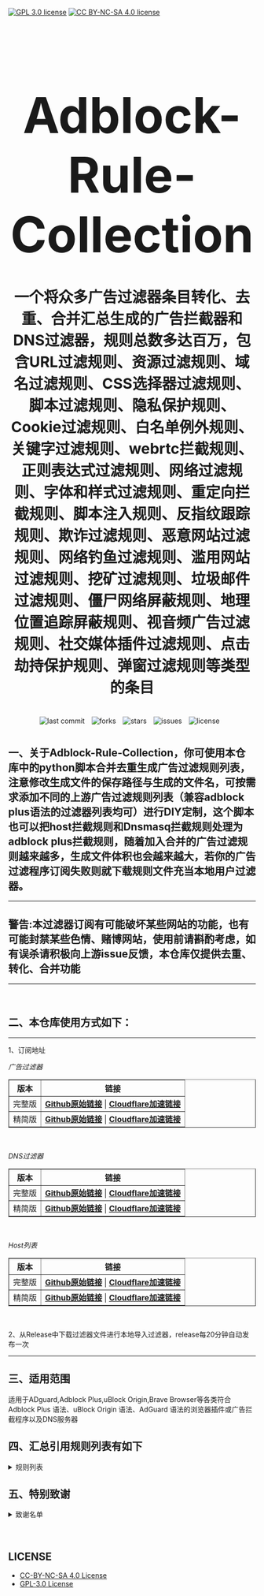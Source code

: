 [![GPL 3.0 license](https://img.shields.io/badge/License-GPL%20v3-blue.svg)](https://github.com/REIJI007/Adblock-Rule-Collection/blob/main/LICENSE-GPL3.0)
[![CC BY-NC-SA 4.0 license](https://img.shields.io/badge/License-CC%20BY--NC--SA%204.0-lightgrey.svg)](https://github.com/REIJI007/Adblock-Rule-Collection/blob/main/LICENSE-CC%20BY-NC-SA%204.0)
<!-- 居中的大标题 -->
<h1 align="center" style="font-size: 100px; margin-bottom: 40px;">Adblock-Rule-Collection</h1>

<!-- 居中的副标题 -->
<h2 align="center" style="font-size: 30px; margin-bottom: 40px;">一个将众多广告过滤器条目转化、去重、合并汇总生成的广告拦截器和DNS过滤器，规则总数多达百万，包含URL过滤规则、资源过滤规则、域名过滤规则、CSS选择器过滤规则、脚本过滤规则、隐私保护规则、Cookie过滤规则、白名单例外规则、关键字过滤规则、webrtc拦截规则、正则表达式过滤规则、网络过滤规则、字体和样式过滤规则、重定向拦截规则、脚本注入规则、反指纹跟踪规则、欺诈过滤规则、恶意网站过滤规则、网络钓鱼过滤规则、滥用网站过滤规则、挖矿过滤规则、垃圾邮件过滤规则、僵尸网络屏蔽规则、地理位置追踪屏蔽规则、视音频广告过滤规则、社交媒体插件过滤规则、点击劫持保护规则、弹窗过滤规则等类型的条目</h2>

<!-- 徽章（根据需要调整） -->
<p align="center" style="margin-bottom: 40px;">
    <img src="https://img.shields.io/badge/last%20commit-today-brightgreen" alt="last commit" style="margin-right: 10px;">
    <img src="https://img.shields.io/github/forks/REIJI007/Adblock-Rule-Collection" alt="forks" style="margin-right: 10px;">
    <img src="https://img.shields.io/github/stars/REIJI007/Adblock-Rule-Collection" alt="stars" style="margin-right: 10px;">
    <img src="https://img.shields.io/github/issues/REIJI007/Adblock-Rule-Collection" alt="issues" style="margin-right: 10px;">
    <img src="https://img.shields.io/github/license/REIJI007/Adblock-Rule-Collection" alt="license" style="margin-right: 10px;">
</p>


## 一、关于Adblock-Rule-Collection，你可使用本仓库中的python脚本合并去重生成广告过滤规则列表，注意修改生成文件的保存路径与生成的文件名，可按需求添加不同的上游广告过滤规则列表（兼容adblock plus语法的过滤器列表均可）进行DIY定制，这个脚本也可以把host拦截规则和Dnsmasq拦截规则处理为adblock plus拦截规则，随着加入合并的广告过滤规则越来越多，生成文件体积也会越来越大，若你的广告过滤程序订阅失败则就下载规则文件充当本地用户过滤器。

<hr>

## 警告:本过滤器订阅有可能破坏某些网站的功能，也有可能封禁某些色情、赌博网站，使用前请斟酌考虑，如有误杀请积极向上游issue反馈，本仓库仅提供去重、转化、合并功能

<hr>
<br>

## 二、本仓库使用方式如下：

<hr> 
1、订阅地址

*广告过滤器*
<table border="1" style="border-collapse: collapse; width: 100%;">
  <tr>
    <th>版本</th>
    <th>链接</th>
  </tr>
  <tr>
    <td>完整版</td>
    <td>
      <strong><a href="https://raw.githubusercontent.com/REIJI007/Adblock-Rule-Collection/main/ADBLOCK_RULE_COLLECTION.txt">Github原始链接</a></strong> | 
      <strong><a href="https://adblock.miyajimareji007.workers.dev">Cloudflare加速链接</a></strong>
    </td>
  </tr>
  <tr>
    <td>精简版</td>
    <td>
      <strong><a href="https://raw.githubusercontent.com/REIJI007/Adblock-Rule-Collection/main/ADBLOCK_RULE_COLLECTION_Lite.txt">Github原始链接</a></strong> | 
      <strong><a href="https://adblocklite.miyajimareji007.workers.dev">Cloudflare加速链接</a></strong>
    </td>
  </tr>
</table>

<br>

*DNS过滤器*
<table border="1" style="border-collapse: collapse; width: 100%;">
  <tr>
    <th>版本</th>
    <th>链接</th>
  </tr>
  <tr>
    <td>完整版</td>
    <td>
      <strong><a href="https://raw.githubusercontent.com/REIJI007/Adblock-Rule-Collection/main/ADBLOCK_RULE_COLLECTION_DNS.txt">Github原始链接</a></strong> | 
      <strong><a href="https://adblockdns.miyajimareji007.workers.dev">Cloudflare加速链接</a></strong>
    </td>
  </tr>
  <tr>
    <td>精简版</td>
    <td>
      <strong><a href="https://raw.githubusercontent.com/REIJI007/Adblock-Rule-Collection/main/ADBLOCK_RULE_COLLECTION_DNS_Lite.txt">Github原始链接</a></strong> | 
      <strong><a href="https://adblockdnslite.miyajimareji007.workers.dev">Cloudflare加速链接</a></strong>
    </td>
  </tr>
</table>

<br>

*Host列表*
<table border="1" style="border-collapse: collapse; width: 100%;">
  <tr>
    <th>版本</th>
    <th>链接</th>
  </tr>
  <tr>
    <td>完整版</td>
    <td>
      <strong><a href="https://raw.githubusercontent.com/REIJI007/Adblock-Rule-Collection/main/ADBLOCK_RULE_COLLECTION_HOST.txt">Github原始链接</a></strong> | 
      <strong><a href="https://adblockhost.miyajimareji007.workers.dev/">Cloudflare加速链接</a></strong>
    </td>
  </tr>
  <tr>
    <td>精简版</td>
    <td>
      <strong><a href="https://raw.githubusercontent.com/REIJI007/Adblock-Rule-Collection/main/ADBLOCK_RULE_COLLECTION_HOST_Lite.txt">Github原始链接</a></strong> | 
      <strong><a href="https://adblockhostlite.miyajimareji007.workers.dev/">Cloudflare加速链接</a></strong>
    </td>
  </tr>
</table>

<br>

2、从Release中下载过滤器文件进行本地导入过滤器，release每20分钟自动发布一次
<hr>


## 三、适用范围
适用于ADguard,Adblock Plus,uBlock Origin,Brave Browser等各类符合Adblock Plus 语法、uBlock Origin 语法、AdGuard 语法的浏览器插件或广告拦截程序以及DNS服务器
<br>


## 四、汇总引用规则列表有如下
<details>
  <summary>规则列表</summary>


1. [Anti-ad for ADguard](https://anti-ad.net/adguard.txt)  
2. [Anti-ad-Easylist](https://anti-ad.net/easylist.txt)
3. [OISD Small List](https://small.oisd.nl)
4. [OISD Big List](https://big.oisd.nl)  
5. [EasyList](https://easylist.to/easylist/easylist.txt)  
6. [EasyList-adservers](https://raw.githubusercontent.com/easylist/easylist/master/easylist/easylist_adservers.txt)  
7. [EasyList-thirdparty_servers](https://raw.githubusercontent.com/easylist/easylist/master/easylist/easylist_thirdparty.txt)  
8. [EasyList-adservers_popup](https://raw.githubusercontent.com/easylist/easylist/master/easylist/easylist_adservers_popup.txt)  
9. [EasyList-thirdparty_popup](https://raw.githubusercontent.com/easylist/easylist/master/easylist/easylist_thirdparty_popup.txt)  
10. [EasyList-allowlist](https://raw.githubusercontent.com/easylist/easylist/master/easylist/easylist_allowlist.txt)  
11. [EasyList-allowlist_dimensions](https://raw.githubusercontent.com/easylist/easylist/master/easylist/easylist_allowlist_dimensions.txt)  
12. [EasyList-allowlist_general_hide](https://raw.githubusercontent.com/easylist/easylist/master/easylist/easylist_allowlist_general_hide.txt)  
13. [EasyList-allowlist_popup](https://raw.githubusercontent.com/easylist/easylist/master/easylist/easylist_allowlist_popup.txt)  
14. [Easylist-general_block](https://raw.githubusercontent.com/easylist/easylist/master/easylist/easylist_general_block.txt)  
15. [Easylist-general_block_popup](https://raw.githubusercontent.com/easylist/easylist/master/easylist/easylist_general_block_popup.txt)  
16. [Easylist-general_hide](https://raw.githubusercontent.com/easylist/easylist/master/easylist/easylist_general_hide.txt)  
17. [EasyPrivacy](https://easylist.to/easylist/easyprivacy.txt)  
18. [EasyPrivacy-allowlist](https://raw.githubusercontent.com/easylist/easylist/master/easyprivacy/easyprivacy_allowlist.txt)  
19. [EasyPrivacy-allowlist_international](https://raw.githubusercontent.com/easylist/easylist/master/easyprivacy/easyprivacy_allowlist_international.txt)  
20. [EasyPrivacy-general](https://raw.githubusercontent.com/easylist/easylist/master/easyprivacy/easyprivacy_general.txt)  
21. [EasyPrivacy-general_emailtrackers](https://raw.githubusercontent.com/easylist/easylist/master/easyprivacy/easyprivacy_general_emailtrackers.txt)  
22. [EasyPrivacy-third-party](https://raw.githubusercontent.com/easylist/easylist/master/easyprivacy/easyprivacy_thirdparty.txt)  
23. [EasyPrivacy-third-party international](https://raw.githubusercontent.com/easylist/easylist/master/easyprivacy/easyprivacy_thirdparty_international.txt)  
24. [EasyPrivacy-trackingservers](https://raw.githubusercontent.com/easylist/easylist/master/easyprivacy/easyprivacy_trackingservers.txt)  
25. [EasyPrivacy-trackingservers_thirdparty](https://raw.githubusercontent.com/easylist/easylist/master/easyprivacy/easyprivacy_trackingservers_thirdparty.txt)  
26. [EasyPrivacy-trackingservers_admiral](https://raw.githubusercontent.com/easylist/easylist/master/easyprivacy/easyprivacy_trackingservers_admiral.txt)  
27. [EasyPrivacy-trackingservers_general](https://raw.githubusercontent.com/easylist/easylist/master/easyprivacy/easyprivacy_trackingservers_general.txt)  
28. [EasyPrivacy-trackingservers_mining](https://raw.githubusercontent.com/easylist/easylist/master/easyprivacy/easyprivacy_trackingservers_mining.txt)  
29. [EasyPrivacy-trackingservers_notifications](https://raw.githubusercontent.com/easylist/easylist/master/easyprivacy/easyprivacy_trackingservers_notifications.txt)  
30. [Easylist Cookie List](https://secure.fanboy.co.nz/fanboy-cookiemonster.txt)  
31. [Easylist Cookie-allowlist](https://raw.githubusercontent.com/easylist/easylist/master/easylist_cookie/easylist_cookie_allowlist.txt)  
32. [Easylist Cookie-allowlist_general_hide](https://raw.githubusercontent.com/easylist/easylist/master/easylist_cookie/easylist_cookie_allowlist_general_hide.txt)  
33. [Easylist Cookie-general_block](https://raw.githubusercontent.com/easylist/easylist/master/easylist_cookie/easylist_cookie_general_block.txt)  
34. [Easylist Cookie-general_hide](https://raw.githubusercontent.com/easylist/easylist/master/easylist_cookie/easylist_cookie_general_hide.txt)  
35. [Easylist Cookie-thirdparty](https://raw.githubusercontent.com/easylist/easylist/master/easylist_cookie/easylist_cookie_thirdparty.txt)  
36. [EasyList China](https://raw.githubusercontent.com/easylist/easylistchina/master/easylistchina.txt)  
37. [Adblock Warning Removal List](https://easylist-downloads.adblockplus.org/antiadblockfilters.txt)  
38. [Fanboy's Annoyance List](https://secure.fanboy.co.nz/fanboy-annoyance.txt)  
39. [Fanboy's Social Blocking List](https://easylist.to/easylist/fanboy-social.txt)  
40. [Fanboy's Anti-thirdparty Fonts](https://www.fanboy.co.nz/fanboy-antifonts.txt)  
41. [Fanboy's Notifications Blocking List](https://raw.githubusercontent.com/DandelionSprout/adfilt/master/Other%20domains%20versions/FanboyNotifications-LoadableInUBO.txt)  
42. [CJX's Annoyance List](https://raw.githubusercontent.com/cjx82630/cjxlist/master/cjx-annoyance.txt)  
43. [CJX's EasyList Lite](https://raw.githubusercontent.com/cjx82630/cjxlist/master/cjxlist.txt)  
44. [CJX's uBlock list](https://raw.githubusercontent.com/cjx82630/cjxlist/master/cjx-ublock.txt)  
45. [uniartrisan's Adblock List Plus](https://raw.githubusercontent.com/uniartisan/adblock_list/master/adblock_plus.txt)  
46. [uniartrisan's Privacy List](https://raw.githubusercontent.com/uniartisan/adblock_list/master/adblock_privacy.txt)  
47. [AdRules AdBlock List Plus](https://raw.githubusercontent.com/Cats-Team/AdRules/main/adblock_plus.txt)  
48. [AdRules DNS List](https://raw.githubusercontent.com/Cats-Team/AdRules/main/dns.txt)  
49. [AdBlock DNS](https://raw.githubusercontent.com/217heidai/adblockfilters/main/rules/adblockdns.txt)  
50. [AdBlock Filter](https://raw.githubusercontent.com/217heidai/adblockfilters/main/rules/adblockfilters.txt)  
51. [GOODBYEADS](https://raw.githubusercontent.com/8680/GOODBYEADS/master/data/rules/adblock.txt)
52. [GOODBYEADS-DNS](https://raw.githubusercontent.com/8680/GOODBYEADS/master/data/rules/dns.txt)  
53. [GOODBYEADS-allow](https://raw.githubusercontent.com/8680/GOODBYEADS/master/data/rules/allow.txt)  
54. [AWAvenue-Ads-Rule](https://raw.githubusercontent.com/TG-Twilight/AWAvenue-Ads-Rule/main/AWAvenue-Ads-Rule.txt)  
55. [uBlock filters](https://raw.githubusercontent.com/uBlockOrigin/uAssets/master/filters/filters.txt)  
56. [uBlock privacy filter](https://raw.githubusercontent.com/uBlockOrigin/uAssets/master/filters/privacy.txt)  
57. [uBlock mobile filter](https://raw.githubusercontent.com/uBlockOrigin/uAssets/master/filters/filters-mobile.txt)  
58. [uBlock Badware risks filter](https://raw.githubusercontent.com/uBlockOrigin/uAssets/master/filters/badware.txt)  
59. [uBlock Annoyances-Cookies filter](https://raw.githubusercontent.com/uBlockOrigin/uAssets/master/filters/annoyances-cookies.txt)  
60. [uBlock Annoyances-others filter](https://raw.githubusercontent.com/uBlockOrigin/uAssets/master/filters/annoyances-others.txt)  
61. [uBlock Resource abuse filters](https://raw.githubusercontent.com/uBlockOrigin/uAssets/master/filters/resource-abuse.txt)  
62. [uBlock Unbreak filter](https://raw.githubusercontent.com/uBlockOrigin/uAssets/master/filters/unbreak.txt)
63. [uBlock lan-block](https://raw.githubusercontent.com/uBlockOrigin/uAssets/master/filters/lan-block.txt)
64. [ADguard Base filter](https://raw.githubusercontent.com/ADguardTeam/FiltersRegistry/master/filters/filter_2_Base/filter.txt)  
65. [ADguard Spyware filter](https://raw.githubusercontent.com/ADguardTeam/FiltersRegistry/master/filters/filter_3_Spyware/filter.txt)  
66. [ADguard Social filter](https://raw.githubusercontent.com/ADguardTeam/FiltersRegistry/master/filters/filter_4_Social/filter.txt)  
67. [ADguard Mobile filter](https://raw.githubusercontent.com/ADguardTeam/FiltersRegistry/master/filters/filter_11_Mobile/filter.txt)  
68. [ADguard Annoyances filter](https://raw.githubusercontent.com/ADguardTeam/FiltersRegistry/master/filters/filter_14_Annoyances/filter.txt)  
69. [ADguard DnsFilter](https://raw.githubusercontent.com/ADguardTeam/FiltersRegistry/master/filters/filter_15_DnsFilter/filter.txt)  
70. [ADguard TrackParam filter](https://raw.githubusercontent.com/ADguardTeam/FiltersRegistry/master/filters/filter_17_TrackParam/filter.txt)  
71. [ADguard Annoyances_Cookies filter](https://raw.githubusercontent.com/ADguardTeam/FiltersRegistry/master/filters/filter_18_Annoyances_Cookies/filter.txt)  
72. [ADguard Annoyances_Popups filter](https://raw.githubusercontent.com/ADguardTeam/FiltersRegistry/master/filters/filter_19_Annoyances_Popups/filter.txt)  
73. [ADguard Annoyances_MobileApp filter](https://raw.githubusercontent.com/ADguardTeam/FiltersRegistry/master/filters/filter_20_Annoyances_MobileApp/filter.txt)  
74. [ADguard Annoyances_Other filter](https://raw.githubusercontent.com/ADguardTeam/FiltersRegistry/master/filters/filter_21_Annoyances_Other/filter.txt)  
75. [ADguard Annoyances_Widgets filter](https://raw.githubusercontent.com/ADguardTeam/FiltersRegistry/master/filters/filter_22_Annoyances_Widgets/filter.txt)  
76. [ADguard Chinese filter](https://raw.githubusercontent.com/ADguardTeam/FiltersRegistry/master/filters/filter_224_Chinese/filter.txt)  
77. [ADguard ThirdParty EasyList](https://raw.githubusercontent.com/ADguardTeam/FiltersRegistry/master/filters/ThirdParty/filter_101_EasyList/filter.txt)  
78. [ADguard ThirdParty EasyListChina](https://raw.githubusercontent.com/ADguardTeam/FiltersRegistry/master/filters/ThirdParty/filter_104_EasyListChina/filter.txt)  
79. [ADguard ThirdParty EasyPrivacy](https://raw.githubusercontent.com/ADguardTeam/FiltersRegistry/master/filters/ThirdParty/filter_118_EasyPrivacy/filter.txt)  
80. [ADguard ThirdParty Fanboy's Annoyance List](https://raw.githubusercontent.com/ADguardTeam/FiltersRegistry/master/filters/ThirdParty/filter_122_FanboysAnnoyances/filter.txt)  
81. [ADguard ThirdParty FanboysSocialBlockingList](https://raw.githubusercontent.com/ADguardTeam/FiltersRegistry/master/filters/ThirdParty/filter_123_FanboysSocialBlockingList/filter.txt)  
82. [ADguard ThirdParty WebAnnoyancesUltralist](https://raw.githubusercontent.com/ADguardTeam/FiltersRegistry/master/filters/ThirdParty/filter_201_WebAnnoyancesUltralist/filter.txt)  
83. [ADguard ThirdParty PeterLowesList](https://raw.githubusercontent.com/ADguardTeam/FiltersRegistry/master/filters/ThirdParty/filter_204_PeterLowesList/filter.txt)  
84. [ADguard ThirdParty AdblockWarningRemovalList](https://raw.githubusercontent.com/ADguardTeam/FiltersRegistry/master/filters/ThirdParty/filter_207_AdblockWarningRemovalList/filter.txt)  
85. [ADguard ThirdParty Online_Malicious_URL_Blocklist](https://raw.githubusercontent.com/ADguardTeam/FiltersRegistry/master/filters/ThirdParty/filter_208_Online_Malicious_URL_Blocklist/filter.txt)  
86. [ADguard ThirdParty ADgkMobileChinalist](https://raw.githubusercontent.com/ADguardTeam/FiltersRegistry/master/filters/ThirdParty/filter_209_ADgkMobileChinalist/filter.txt)  
87. [ADguard ThirdParty Spam404](https://raw.githubusercontent.com/ADguardTeam/FiltersRegistry/master/filters/ThirdParty/filter_210_Spam404/filter.txt)  
88. [ADguard ThirdParty Anti-Adblock Killer](https://raw.githubusercontent.com/ADguardTeam/FiltersRegistry/master/filters/ThirdParty/filter_211_AntiAdblockKillerReek/filter.txt)  
89. [ADguard ThirdParty ChinaListAndEasyList](https://raw.githubusercontent.com/ADguardTeam/FiltersRegistry/master/filters/ThirdParty/filter_219_ChinaListAndEasyList/filter.txt)  
90. [ADguard ThirdParty CJXsAnnoyanceList](https://raw.githubusercontent.com/ADguardTeam/FiltersRegistry/master/filters/ThirdParty/filter_220_CJXsAnnoyanceList/filter.txt)  
91. [ADguard ThirdParty xinggsf](https://raw.githubusercontent.com/ADguardTeam/FiltersRegistry/master/filters/ThirdParty/filter_228_xinggsf/filter.txt)  
92. [ADguard ThirdParty IdontCareAboutCookies](https://raw.githubusercontent.com/ADguardTeam/FiltersRegistry/master/filters/ThirdParty/filter_229_IdontCareAboutCookies/filter.txt)  
93. [ADguard ThirdParty FanboyAntifonts](https://raw.githubusercontent.com/ADguardTeam/FiltersRegistry/master/filters/ThirdParty/filter_239_FanboyAntifonts/filter.txt)  
94. [ADguard ThirdParty BarbBlock](https://raw.githubusercontent.com/ADguardTeam/FiltersRegistry/master/filters/ThirdParty/filter_240_BarbBlock/filter.txt)  
95. [ADguard ThirdParty FanboyCookiemonster](https://raw.githubusercontent.com/ADguardTeam/FiltersRegistry/master/filters/ThirdParty/filter_241_FanboyCookiemonster/filter.txt)  
96. [ADguard ThirdParty NoCoin](https://raw.githubusercontent.com/ADguardTeam/FiltersRegistry/master/filters/ThirdParty/filter_242_NoCoin/filter.txt)  
97. [ADguard ThirdParty DandelionSproutAnnoyances](https://raw.githubusercontent.com/ADguardTeam/FiltersRegistry/master/filters/ThirdParty/filter_250_DandelionSproutAnnoyances/filter.txt)  
98. [ADguard ThirdParty Legitimate_URL_Shortener](https://raw.githubusercontent.com/ADguardTeam/FiltersRegistry/master/filters/ThirdParty/filter_251_LegitimateURLShortener/filter.txt)  
99. [ADguard ThirdParty Phishing_URL_Blocklist](https://raw.githubusercontent.com/ADguardTeam/FiltersRegistry/master/filters/ThirdParty/filter_255_Phishing_URL_Blocklist/filter.txt)  
100. [ADguard ThirdParty Scam_Blocklist](https://raw.githubusercontent.com/ADguardTeam/FiltersRegistry/master/filters/ThirdParty/filter_256_Scam_Blocklist/filter.txt)  
101. [ADguard ThirdParty uBlock_Origin_Badware_risks](https://raw.githubusercontent.com/ADguardTeam/FiltersRegistry/master/filters/ThirdParty/filter_257_uBlock_Origin_Badware_risks/filter.txt)  
102. [ADguard Base filter-first-party servers](https://raw.githubusercontent.com/ADguardTeam/ADguardFilters/master/BaseFilter/sections/adservers_firstparty.txt)
103. [ADguard Base filter-foreign servers](https://raw.githubusercontent.com/ADguardTeam/ADguardFilters/master/BaseFilter/sections/foreign.txt)  
104. [ADguard Base filter cryptominers](https://raw.githubusercontent.com/ADguardTeam/ADguardFilters/master/BaseFilter/sections/cryptominers.txt)  
105. [ADguard Base filter-adservers](https://raw.githubusercontent.com/ADguardTeam/ADguardFilters/master/BaseFilter/sections/adservers.txt)  
106. [ADguard Base filter-adservers_firstparty](https://raw.githubusercontent.com/ADguardTeam/ADguardFilters/master/BaseFilter/sections/adservers_firstparty.txt)  
107. [ADguard Base filter-allowlist](https://raw.githubusercontent.com/ADguardTeam/ADguardFilters/master/BaseFilter/sections/allowlist.txt)  
108. [ADguard Base filter-allowlist_stealth](https://raw.githubusercontent.com/ADguardTeam/ADguardFilters/master/BaseFilter/sections/allowlist_stealth.txt)  
109. [ADguard Base filter-antiadblock](https://raw.githubusercontent.com/ADguardTeam/ADguardFilters/master/BaseFilter/sections/antiadblock.txt)  
110. [ADguard Base filter-replace](https://raw.githubusercontent.com/ADguardTeam/ADguardFilters/master/BaseFilter/sections/replace.txt)  
111. [ADguard Base filter-content_blocker](https://raw.githubusercontent.com/ADguardTeam/ADguardFilters/master/BaseFilter/sections/content_blocker.txt)  
112. [ADguard Exclusion rules](https://raw.githubusercontent.com/ADguardTeam/ADguardSDNSFilter/master/Filters/exclusions.txt)  
113. [ADguard Exception rules](https://raw.githubusercontent.com/ADguardTeam/ADguardSDNSFilter/master/Filters/exceptions.txt)  
114. [ADguardSDNSFilter](https://raw.githubusercontent.com/ADguardTeam/ADguardSDNSFilter/master/Filters/rules.txt)  
115. [ADguard Tracking Protection filter - first-party trackers](https://raw.githubusercontent.com/ADguardTeam/ADguardFilters/master/SpywareFilter/sections/tracking_servers_firstparty.txt)  
116. [ADguard Tracking Protection filter - third-party trackers](https://raw.githubusercontent.com/ADguardTeam/ADguardFilters/master/SpywareFilter/sections/tracking_servers.txt)  
117. [ADguard Tracking Protection filter - mobile trackers](https://raw.githubusercontent.com/ADguardTeam/ADguardFilters/master/SpywareFilter/sections/mobile.txt)  
118. [ADguard Social filter-allowlist](https://raw.githubusercontent.com/ADguardTeam/ADguardFilters/master/SocialFilter/sections/allowlist.txt)  
119. [ADguard Social filter-general_elemhide](https://raw.githubusercontent.com/ADguardTeam/ADguardFilters/master/SocialFilter/sections/general_elemhide.txt)  
120. [ADguard Social filter-general_extensions](https://raw.githubusercontent.com/ADguardTeam/ADguardFilters/master/SocialFilter/sections/general_extensions.txt)  
121. [ADguard Social filter-general_url](https://raw.githubusercontent.com/ADguardTeam/ADguardFilters/master/SocialFilter/sections/general_url.txt)  
122. [ADguard Social filter-popups](https://raw.githubusercontent.com/ADguardTeam/ADguardFilters/master/SocialFilter/sections/popups.txt)  
123. [ADguard Social filter-social_trackers](https://raw.githubusercontent.com/ADguardTeam/ADguardFilters/master/SocialFilter/sections/social_trackers.txt)  
124. [ADguard Annoyances filter-cookies_allowlist](https://raw.githubusercontent.com/ADguardTeam/ADguardFilters/master/AnnoyancesFilter/Cookies/sections/cookies_allowlist.txt)  
125. [ADguard Annoyances filter-cookies_general](https://raw.githubusercontent.com/ADguardTeam/ADguardFilters/master/AnnoyancesFilter/Cookies/sections/cookies_general.txt)  
126. [ADguard Annoyances filter-mobile-app_allowlist](https://raw.githubusercontent.com/ADguardTeam/ADguardFilters/master/AnnoyancesFilter/MobileApp/sections/mobile-app_allowlist.txt)  
127. [ADguard Annoyances filter-mobile-app_general](https://raw.githubusercontent.com/ADguardTeam/ADguardFilters/master/AnnoyancesFilter/MobileApp/sections/mobile-app_general.txt)  
128. [ADguard Annoyances filter-popups-antiadblock](https://raw.githubusercontent.com/ADguardTeam/ADguardFilters/master/AnnoyancesFilter/Popups/sections/antiadblock.txt)  
129. [ADguard Annoyances filter-popups-allowlist](https://raw.githubusercontent.com/ADguardTeam/ADguardFilters/master/AnnoyancesFilter/Popups/sections/popups_allowlist.txt)  
130. [ADguard Annoyances filter-popups-general](https://raw.githubusercontent.com/ADguardTeam/ADguardFilters/master/AnnoyancesFilter/Popups/sections/popups_general.txt)  
131. [ADguard Annoyances filter-popups-push-notifications_allowlist](https://raw.githubusercontent.com/ADguardTeam/ADguardFilters/master/AnnoyancesFilter/Popups/sections/push-notifications_allowlist.txt)  
132. [ADguard Annoyances filter-popups-push-notifications_general](https://raw.githubusercontent.com/ADguardTeam/ADguardFilters/master/AnnoyancesFilter/Popups/sections/push-notifications_general.txt)  
133. [ADguard Annoyances filter-popups-subscriptions_allowlist](https://raw.githubusercontent.com/ADguardTeam/ADguardFilters/master/AnnoyancesFilter/Popups/sections/subscriptions_allowlist.txt)  
134. [ADguard Annoyances filter-popups-subscriptions_general](https://raw.githubusercontent.com/ADguardTeam/ADguardFilters/master/AnnoyancesFilter/Popups/sections/subscriptions_general.txt)  
135. [ADguard Annoyances filter-Widgets](https://raw.githubusercontent.com/ADguardTeam/ADguardFilters/master/AnnoyancesFilter/Widgets/sections/widgets.txt)  
136. [ADguard CNAME original trackers list](https://raw.githubusercontent.com/ADguardTeam/cname-trackers/master/data/combined_original_trackers.txt)  
137. [ADguard CNAME disguised ads list](https://raw.githubusercontent.com/ADguardTeam/cname-trackers/master/data/combined_disguised_ads.txt)  
138. [ADguard CNAME disguised clickthroughs list](https://raw.githubusercontent.com/ADguardTeam/cname-trackers/master/data/combined_disguised_clickthroughs.txt)  
139. [ADguard CNAME disguised microsites list](https://raw.githubusercontent.com/ADguardTeam/cname-trackers/master/data/combined_disguised_microsites.txt)  
140. [ADguard CNAME disguised trackers list](https://raw.githubusercontent.com/ADguardTeam/cname-trackers/master/data/combined_disguised_trackers.txt)  
141. [ADguard CNAME disguised mail_trackers list](https://raw.githubusercontent.com/ADguardTeam/cname-trackers/master/data/combined_disguised_mail_trackers.txt)  
142. [ADguard Chinese filter-adservers](https://raw.githubusercontent.com/ADguardTeam/ADguardFilters/master/ChineseFilter/sections/adservers.txt)  
143. [ADguard Chinese filter-adservers_firstparty](https://raw.githubusercontent.com/ADguardTeam/ADguardFilters/master/ChineseFilter/sections/adservers_firstparty.txt)  
144. [ADguard ChineseFilter-allowlist](https://raw.githubusercontent.com/ADguardTeam/ADguardFilters/master/ChineseFilter/sections/allowlist.txt)  
145. [ADguard ChineseFilter-antiadblock](https://raw.githubusercontent.com/ADguardTeam/ADguardFilters/master/ChineseFilter/sections/antiadblock.txt)  
146. [ADguard ChineseFilter-general_elemhide](https://raw.githubusercontent.com/ADguardTeam/ADguardFilters/master/ChineseFilter/sections/general_elemhide.txt)  
147. [ADguard ChineseFilter-general_extensions](https://raw.githubusercontent.com/ADguardTeam/ADguardFilters/master/ChineseFilter/sections/general_extensions.txt)  
148. [ADguard ChineseFilter-general_url](https://raw.githubusercontent.com/ADguardTeam/ADguardFilters/master/ChineseFilter/sections/general_url.txt)  
149. [ADguard ChineseFilter-replace](https://raw.githubusercontent.com/ADguardTeam/ADguardFilters/master/ChineseFilter/sections/replace.txt)  
150. [ADguard Mobile filter-adservers](https://raw.githubusercontent.com/ADguardTeam/ADguardFilters/master/MobileFilter/sections/adservers.txt)  
151. [ADguard MobileFilter-allowlist_app](https://raw.githubusercontent.com/ADguardTeam/ADguardFilters/master/MobileFilter/sections/allowlist_app.txt)  
152. [ADguard MobileFilter-allowlist_web](https://raw.githubusercontent.com/ADguardTeam/ADguardFilters/master/MobileFilter/sections/allowlist_web.txt)  
153. [ADguard MobileFilter-antiadblock](https://raw.githubusercontent.com/AdguardTeam/AdguardFilters/master/MobileFilter/sections/antiadblock.txt)  
154. [ADguard MobileFilter-general_elemhide](https://raw.githubusercontent.com/AdguardTeam/AdguardFilters/master/MobileFilter/sections/general_elemhide.txt)  
155. [ADguard MobileFilter-general_extensions](https://raw.githubusercontent.com/AdguardTeam/AdguardFilters/master/MobileFilter/sections/general_extensions.txt)  
156. [ADguard MobileFilter-general_url](https://raw.githubusercontent.com/AdguardTeam/AdguardFilters/master/MobileFilter/sections/general_url.txt)  
157. [ADguard MobileFilter-replace](https://raw.githubusercontent.com/AdguardTeam/AdguardFilters/master/MobileFilter/sections/replace.txt)  
158. [ADguard SpywareFilter-allowlist](https://raw.githubusercontent.com/AdguardTeam/AdguardFilters/master/SpywareFilter/sections/allowlist.txt)  
159. [ADguard SpywareFilter-cookies_allowlist](https://raw.githubusercontent.com/AdguardTeam/AdguardFilters/master/SpywareFilter/sections/cookies_allowlist.txt)  
160. [ADguard SpywareFilter-cookies_general](https://raw.githubusercontent.com/AdguardTeam/AdguardFilters/master/SpywareFilter/sections/cookies_general.txt)  
161. [ADguard SpywareFilter-cookies_specific](https://raw.githubusercontent.com/AdguardTeam/AdguardFilters/master/SpywareFilter/sections/cookies_specific.txt)  
162. [ADguard SpywareFilter-general_elemhide](https://raw.githubusercontent.com/AdguardTeam/AdguardFilters/master/SpywareFilter/sections/general_elemhide.txt)  
163. [ADguard SpywareFilter-general_extensions](https://raw.githubusercontent.com/AdguardTeam/AdguardFilters/master/SpywareFilter/sections/general_extensions.txt)  
164. [ADguard SpywareFilter-general_url](https://raw.githubusercontent.com/AdguardTeam/AdguardFilters/master/SpywareFilter/sections/general_url.txt)  
165. [ADguard SpywareFilter-mobile](https://raw.githubusercontent.com/AdguardTeam/AdguardFilters/master/SpywareFilter/sections/mobile.txt)  
166. [ADguard SpywareFilter-mobile_allowlist](https://raw.githubusercontent.com/AdguardTeam/AdguardFilters/master/SpywareFilter/sections/mobile_allowlist.txt)  
167. [ADguard SpywareFilter-tracking_servers](https://raw.githubusercontent.com/AdguardTeam/AdguardFilters/master/SpywareFilter/sections/tracking_servers.txt)  
168. [ADguard SpywareFilter-tracking_servers_firstparty](https://raw.githubusercontent.com/AdguardTeam/AdguardFilters/master/SpywareFilter/sections/tracking_servers_firstparty.txt)  
169. [ADguard TrackParamFilter-allowlist](https://raw.githubusercontent.com/AdguardTeam/AdguardFilters/master/TrackParamFilter/sections/allowlist.txt)  
170. [ADguard TrackParamFilter-general_url](https://raw.githubusercontent.com/AdguardTeam/AdguardFilters/master/TrackParamFilter/sections/general_url.txt)  
171. [HyperADRules](https://raw.githubusercontent.com/Lynricsy/HyperADRules/master/rules.txt)  
172. [HyperADRules-DNS](https://raw.githubusercontent.com/Lynricsy/HyperADRules/master/dns.txt)  
173. [HyperADRules-allow](https://raw.githubusercontent.com/Lynricsy/HyperADRules/master/allow.txt)  
174. [xinggsf's rules](https://raw.githubusercontent.com/xinggsf/Adblock-Plus-Rule/master/rule.txt)  
175. [xinggsf's mv rules](https://raw.githubusercontent.com/xinggsf/Adblock-Plus-Rule/master/mv.txt)  
176. [adblock-nocoin-list](https://raw.githubusercontent.com/hoshsadiq/adblock-nocoin-list/master/nocoin.txt)    
177. [Phishing URL Blocklist-AdGuard](https://malware-filter.gitlab.io/malware-filter/phishing-filter-ag.txt)  
178. [Phishing URL Blocklist-AdGuard Home](https://malware-filter.gitlab.io/malware-filter/phishing-filter-agh.txt)  
179. [Phishing URL Blocklist-uBlock Origin](https://malware-filter.gitlab.io/malware-filter/phishing-filter.txt)  
180. [Malicious URL Blocklist-AdGuard](https://malware-filter.gitlab.io/malware-filter/urlhaus-filter-ag.txt)  
181. [Malicious URL Blocklist-AdGuard Home](https://malware-filter.gitlab.io/malware-filter/urlhaus-filter-agh.txt)  
182. [Malicious URL Blocklist-uBlock Origin](https://malware-filter.gitlab.io/malware-filter/urlhaus-filter.txt)  
183. [Tracking JS Blocklist](https://malware-filter.gitlab.io/malware-filter/tracking-filter.txt)  
184. [Botnet IP Blocklist - AdGuard](https://malware-filter.gitlab.io/malware-filter/botnet-filter-ag.txt)  
185. [Botnet IP Blocklist - AdGuard Home](https://malware-filter.gitlab.io/malware-filter/botnet-filter-agh.txt)  
186. [Botnet IP Blocklist - uBlock Origin](https://malware-filter.gitlab.io/malware-filter/botnet-filter.txt)  
187. [ABP filters](https://easylist-msie.adblockplus.org/abp-filters-anti-cv.txt)  
188. [adgk](https://raw.githubusercontent.com/banbendalao/ADgk/master/ADgk.txt)  
189. [yokoffing's Annoyance List](https://raw.githubusercontent.com/yokoffing/filterlists/main/annoyance_list.txt)  
190. [yokoffing's Privacy Essentials](https://raw.githubusercontent.com/yokoffing/filterlists/main/privacy_essentials.txt)  
191. [Spam404's Adblock-list](https://raw.githubusercontent.com/Spam404/lists/master/adblock-list.txt)  
192. [Brave-specific filter](https://raw.githubusercontent.com/brave/adblock-lists/master/brave-lists/brave-specific.txt)  
193. [Brave-ios-specific filter](https://raw.githubusercontent.com/brave/adblock-lists/master/brave-lists/brave-ios-specific.txt)  
194. [Brave-Android-specific filter](https://raw.githubusercontent.com/brave/adblock-lists/master/brave-lists/brave-android-specific.txt)  
195. [Brave-Firstparty filter](https://raw.githubusercontent.com/brave/adblock-lists/master/brave-lists/brave-firstparty.txt)  
196. [Brave-Firstparty-cname filter](https://raw.githubusercontent.com/brave/adblock-lists/master/brave-lists/brave-firstparty-cname.txt)  
197. [Brave-Unbreak filter](https://raw.githubusercontent.com/brave/adblock-lists/master/brave-unbreak.txt)  
198. [Filter unblocking search ads and self-promotions](https://raw.githubusercontent.com/AdguardTeam/FiltersRegistry/master/filters/filter_10_Useful/filter.txt)  
199. [Peter Lowe's Ad and Tracking Server List](https://pgl.yoyo.org/adservers/serverlist.php?hostformat=adblockplus&showintro=0)
200. [Dandelion Sprout's Anti-Malware List (for ADguard)](https://raw.githubusercontent.com/DandelionSprout/adfilt/master/Alternate%20versions%20Anti-Malware%20List/AntiMalwareAdGuard.txt)
201. [Dandelion Sprout's Anti-Malware List (for Adblock Plus and AdBlock)](https://raw.githubusercontent.com/DandelionSprout/adfilt/master/Alternate%20versions%20Anti-Malware%20List/AntiMalwareABP.txt)
202. [Dandelion Sprout's Compilation List](https://raw.githubusercontent.com/DandelionSprout/adfilt/master/AdGuard%20Home%20Compilation%20List/AdGuardHomeCompilationList.txt)
203. [Dandelion Sprout's Anti-Malware List (for AdGuardHome)](https://raw.githubusercontent.com/DandelionSprout/adfilt/master/Alternate%20versions%20Anti-Malware%20List/AntiMalwareAdGuardHome.txt)
204. [Dandelion Sprout's Legitimate URL Shortener](https://raw.githubusercontent.com/DandelionSprout/adfilt/master/LegitimateURLShortener.txt)
205. [The Block List Project - Smart TV List](https://raw.githubusercontent.com/blocklistproject/Lists/master/adguard/smart-tv-ags.txt)
206. [The Block List Project - Ads List](https://raw.githubusercontent.com/blocklistproject/Lists/master/adguard/ads-ags.txt)
207. [The Block List Project - Basic Starter List](https://raw.githubusercontent.com/blocklistproject/Lists/master/adguard/basic-ags.txt)
208. [The Block List Project - Tracking List](https://raw.githubusercontent.com/blocklistproject/Lists/master/adguard/tracking-ags.txt)
209. [The Block List Project - Malware List](https://raw.githubusercontent.com/blocklistproject/Lists/master/adguard/malware-ags.txt)
210. [The Block List Project - Scam List](https://raw.githubusercontent.com/blocklistproject/Lists/master/adguard/scam-ags.txt)
211. [The Block List Project - Phishing List](https://raw.githubusercontent.com/blocklistproject/Lists/master/adguard/phishing-ags.txt)
212. [The Block List Project - Ransomware List](https://raw.githubusercontent.com/blocklistproject/Lists/master/adguard/ransomware-ags.txt)
213. [The Block List Project - Fraud List](https://raw.githubusercontent.com/blocklistproject/Lists/master/adguard/fraud-ags.txt)
214. [The Block List Project - Abuse List](https://raw.githubusercontent.com/blocklistproject/Lists/master/adguard/abuse-ags.txt)
215. [The Block List Project - Redirect List](https://raw.githubusercontent.com/blocklistproject/Lists/master/adguard/redirect-ags.txt)
216. [Anti-Adblock Killer](https://raw.githubusercontent.com/reek/anti-adblock-killer/master/anti-adblock-killer-filters.txt)
217. [Scam Blocklist (Adblock Plus)](https://raw.githubusercontent.com/durablenapkin/scamblocklist/master/adguard.txt)
218. [Smart-TV Blocklist for ADguard Home](https://raw.githubusercontent.com/Perflyst/PiHoleBlocklist/master/SmartTV-AGH.txt)
219. [HaGeZi's Pro DNS Blocklist](https://raw.githubusercontent.com/hagezi/dns-blocklists/main/adblock/pro.txt)
220. [HaGeZi's Fake DNS Blocklist](https://raw.githubusercontent.com/hagezi/dns-blocklists/main/adblock/fake.txt)
221. [HaGeZi's Light DNS Blocklist](https://raw.githubusercontent.com/hagezi/dns-blocklists/main/adblock/light.txt)
222. [HaGeZi's DynDNS Blocklist](https://raw.githubusercontent.com/hagezi/dns-blocklists/main/adblock/dyndns.txt)
223. [HaGeZi's Normal DNS Blocklist](https://raw.githubusercontent.com/hagezi/dns-blocklists/main/adblock/multi.txt)
224. [HaGeZi's Personal DNS Blocklist](https://raw.githubusercontent.com/hagezi/dns-blocklists/main/adblock/personal.txt)
225. [HaGeZi's Pop-Up Ads DNS Blocklist](https://raw.githubusercontent.com/hagezi/dns-blocklists/main/adblock/popupads.txt)
226. [HaGeZi's Ultimate DNS Blocklist](https://raw.githubusercontent.com/hagezi/dns-blocklists/main/adblock/ultimate.txt)
227. [HaGeZi's The World's Most Abused TLDs - Aggressive](https://raw.githubusercontent.com/hagezi/dns-blocklists/main/adblock/spam-tlds-adblock-aggressive.txt)
228. [HaGeZi's The World's Most Abused TLDs - Allow](https://raw.githubusercontent.com/hagezi/dns-blocklists/main/adblock/spam-tlds-adblock-allow.txt)
229. [HaGeZi's Threat Intelligence Feeds DNS Blocklist](https://raw.githubusercontent.com/hagezi/dns-blocklists/main/adblock/tif.txt)
230. [HaGeZi's Allowlist Referral](https://raw.githubusercontent.com/hagezi/dns-blocklists/main/adblock/whitelist-referral.txt)
231. [HaGeZi's Allowlist URL Shortener](https://raw.githubusercontent.com/hagezi/dns-blocklists/main/adblock/whitelist-urlshortener.txt)
232. [neodevpro's adblock list](https://raw.githubusercontent.com/neodevpro/neodevhost/master/adblocker)
233. [damengzhu's adblock List](https://raw.githubusercontent.com/damengzhu/banad/main/jiekouAD.txt)
234. [damengzhu's DNS List](https://raw.githubusercontent.com/damengzhu/banad/main/dnslist.txt)
235. [hectorm's adblock List](https://hblock.molinero.dev/hosts_adblock.txt)
236. [1Hosts's adblock list](https://raw.githubusercontent.com/badmojr/1Hosts/master/Pro/adblock.txt)
237. [ADblocker Ultimate Ad Filter](https://filters.adavoid.org/ultimate-ad-filter.txt)
238. [ADblocker Ultimate Privacy Filter](https://filters.adavoid.org/ultimate-privacy-filter.txt)
239. [ADblocker Ultimate Security Filter](https://filters.adavoid.org/ultimate-security-filter.txt)
240. [ADguard Base filter (ublock)](https://filters.adtidy.org/extension/ublock/filters/2.txt)
241. [ADguard Tracking Protection filter (ublock)](https://filters.adtidy.org/extension/ublock/filters/3.txt)
242. [ADguard Social Media filter (ublock)](https://filters.adtidy.org/extension/ublock/filters/4.txt)
243. [ADguard Mobile Ads filter (ublock)](https://filters.adtidy.org/extension/ublock/filters/11.txt)
244. [ADguard Annoyances filter (ublock)](https://filters.adtidy.org/extension/ublock/filters/14.txt)
245. [ADguard DNS filter (ublock)](https://filters.adtidy.org/extension/ublock/filters/15.txt)
246. [ADguard URL Tracking filter (ublock)](https://filters.adtidy.org/extension/ublock/filters/17.txt)
247. [ADguard Cookie Notices filter (ublock)](https://filters.adtidy.org/extension/ublock/filters/18.txt)
248. [ADguard Popups filter (ublock)](https://filters.adtidy.org/extension/ublock/filters/19.txt)
249. [ADguard Mobile App Banners filter (ublock)](https://filters.adtidy.org/extension/ublock/filters/20.txt)  
250. [ADguard Other Annoyances filter (ublock)](https://filters.adtidy.org/extension/ublock/filters/21.txt)  
251. [ADguard Widgets filter (ublock)](https://filters.adtidy.org/extension/ublock/filters/22.txt)  
252. [Easylist (ublock)](https://filters.adtidy.org/extension/ublock/filters/101.txt)  
253. [Easylist China (ublock)](https://filters.adtidy.org/extension/ublock/filters/104.txt)  
254. [EasyPrivacy (ublock)](https://filters.adtidy.org/extension/ublock/filters/118.txt)  
255. [Fanboy's Annoyances (ublock)](https://filters.adtidy.org/extension/ublock/filters/122.txt)  
256. [Fanboy's Social Blocking List (ublock)](https://filters.adtidy.org/extension/ublock/filters/123.txt)  
257. [Web Annoyances Ultralist (ublock)](https://filters.adtidy.org/extension/ublock/filters/201.txt)  
258. [Peter Lowe's Blocklist (ublock)](https://filters.adtidy.org/extension/ublock/filters/204.txt)  
259. [Adblock Warning Removal List (ublock)](https://filters.adtidy.org/extension/ublock/filters/207.txt)  
260. [Online Malicious URL Blocklist (ublock)](https://filters.adtidy.org/extension/ublock/filters/208.txt)  
261. [ADgk Mobile China list (ublock)](https://filters.adtidy.org/extension/ublock/filters/209.txt)  
262. [CJX's Annoyances List (ublock)](https://filters.adtidy.org/extension/ublock/filters/220.txt)  
263. [ADguard Chinese filter (ublock)](https://filters.adtidy.org/extension/ublock/filters/224.txt)  
264. [xinggsf (ublock)](https://filters.adtidy.org/extension/ublock/filters/228.txt)  
265. [Fanboy's Anti-thirdparty Fonts (ublock)](https://filters.adtidy.org/extension/ublock/filters/239.txt)  
266. [BarbBlock (ublock)](https://filters.adtidy.org/extension/ublock/filters/240.txt)  
267. [EasyList Cookie List (ublock)](https://filters.adtidy.org/extension/ublock/filters/241.txt)  
268. [NoCoin Filter List (ublock)](https://filters.adtidy.org/extension/ublock/filters/242.txt)  
269. [Dandelion Sprout's Annoyances List (ublock)](https://filters.adtidy.org/extension/ublock/filters/250.txt)  
270. [Legitimate URL Shortener (ublock)](https://filters.adtidy.org/extension/ublock/filters/251.txt)  
271. [Phishing URL Blocklist (ublock)](https://filters.adtidy.org/extension/ublock/filters/255.txt)  
272. [Scam Blocklist (ublock)](https://filters.adtidy.org/extension/ublock/filters/256.txt)  
273. [uBlock Origin - Badware risks (ublock)](https://filters.adtidy.org/extension/ublock/filters/257.txt)  
274. [ADguard Base filter (chromium)](https://filters.adtidy.org/extension/chromium/filters/2.txt)  
275. [ADguard Tracking Protection filter (chromium)](https://filters.adtidy.org/extension/chromium/filters/3.txt)  
276. [ADguard Social Media filter (chromium)](https://filters.adtidy.org/extension/chromium/filters/4.txt)  
277. [ADguard Mobile Ads filter (chromium)](https://filters.adtidy.org/extension/chromium/filters/11.txt)  
278. [ADguard Annoyances filter (chromium)](https://filters.adtidy.org/extension/chromium/filters/14.txt)  
279. [ADguard DNS filter (chromium)](https://filters.adtidy.org/extension/chromium/filters/15.txt)  
280. [ADguard URL Tracking filter (chromium)](https://filters.adtidy.org/extension/chromium/filters/17.txt)  
281. [ADguard Cookie Notices filter (chromium)](https://filters.adtidy.org/extension/chromium/filters/18.txt)  
282. [ADguard Popups filter (chromium)](https://filters.adtidy.org/extension/chromium/filters/19.txt)  
283. [ADguard Mobile App Banners filter (chromium)](https://filters.adtidy.org/extension/chromium/filters/20.txt)  
284. [ADguard Other Annoyances filter (chromium)](https://filters.adtidy.org/extension/chromium/filters/21.txt)  
285. [ADguard Widgets filter (chromium)](https://filters.adtidy.org/extension/chromium/filters/22.txt)  
286. [Easylist (chromium)](https://filters.adtidy.org/extension/chromium/filters/101.txt)  
287. [Easylist China (chromium)](https://filters.adtidy.org/extension/chromium/filters/104.txt)  
288. [EasyPrivacy (chromium)](https://filters.adtidy.org/extension/chromium/filters/118.txt)  
289. [Fanboy's Annoyances (chromium)](https://filters.adtidy.org/extension/chromium/filters/122.txt)  
290. [Fanboy's Social Blocking List (chromium)](https://filters.adtidy.org/extension/chromium/filters/123.txt)  
291. [Web Annoyances Ultralist (chromium)](https://filters.adtidy.org/extension/chromium/filters/201.txt)  
292. [Peter Lowe's Blocklist (chromium)](https://filters.adtidy.org/extension/chromium/filters/204.txt)  
293. [Adblock Warning Removal List (chromium)](https://filters.adtidy.org/extension/chromium/filters/207.txt)  
294. [Online Malicious URL Blocklist (chromium)](https://filters.adtidy.org/extension/chromium/filters/208.txt)  
295. [ADgk Mobile China list (chromium)](https://filters.adtidy.org/extension/chromium/filters/209.txt)  
296. [CJX's Annoyances List (chromium)](https://filters.adtidy.org/extension/chromium/filters/220.txt)  
297. [ADguard Chinese filter (chromium)](https://filters.adtidy.org/extension/chromium/filters/224.txt)
298. [xinggsf (chromium)](https://filters.adtidy.org/extension/chromium/filters/228.txt)
299. [Fanboy's Anti-thirdparty Fonts (chromium)](https://filters.adtidy.org/extension/chromium/filters/239.txt)
300. [BarbBlock (chromium)](https://filters.adtidy.org/extension/chromium/filters/240.txt)
301. [EasyList Cookie List (chromium)](https://filters.adtidy.org/extension/chromium/filters/241.txt)
302. [NoCoin Filter List (chromium)](https://filters.adtidy.org/extension/chromium/filters/242.txt)
303. [Dandelion Sprout's Annoyances List (chromium)](https://filters.adtidy.org/extension/chromium/filters/250.txt)
304. [Legitimate URL Shortener (chromium)](https://filters.adtidy.org/extension/chromium/filters/251.txt)
305. [Phishing URL Blocklist (chromium)](https://filters.adtidy.org/extension/chromium/filters/255.txt)
306. [Scam Blocklist (chromium)](https://filters.adtidy.org/extension/chromium/filters/256.txt)
307. [uBlock Origin - Badware risks (chromium)](https://filters.adtidy.org/extension/chromium/filters/257.txt)
308. [ADguard Base filter (firefox)](https://filters.adtidy.org/extension/firefox/filters/2.txt)
309. [ADguard Tracking Protection filter (firefox)](https://filters.adtidy.org/extension/firefox/filters/3.txt)
310. [ADguard Social Media filter (firefox)](https://filters.adtidy.org/extension/firefox/filters/4.txt)
311. [ADguard Mobile Ads filter (firefox)](https://filters.adtidy.org/extension/firefox/filters/11.txt)
312. [ADguard Annoyances filter (firefox)](https://filters.adtidy.org/extension/firefox/filters/14.txt)
313. [ADguard DNS filter (firefox)](https://filters.adtidy.org/extension/firefox/filters/15.txt)
314. [ADguard URL Tracking filter (firefox)](https://filters.adtidy.org/extension/firefox/filters/17.txt)
315. [ADguard Cookie Notices filter (firefox)](https://filters.adtidy.org/extension/firefox/filters/18.txt)
316. [ADguard Popups filter (firefox)](https://filters.adtidy.org/extension/firefox/filters/19.txt)
317. [ADguard Mobile App Banners filter (firefox)](https://filters.adtidy.org/extension/firefox/filters/20.txt)
318. [ADguard Other Annoyances filter (firefox)](https://filters.adtidy.org/extension/firefox/filters/21.txt)
319. [ADguard Widgets filter (firefox)](https://filters.adtidy.org/extension/firefox/filters/22.txt)
320. [Easylist (firefox)](https://filters.adtidy.org/extension/firefox/filters/101.txt)
321. [Easylist China (firefox)](https://filters.adtidy.org/extension/firefox/filters/104.txt)
322. [EasyPrivacy (firefox)](https://filters.adtidy.org/extension/firefox/filters/118.txt)
323. [Fanboy's Annoyances (firefox)](https://filters.adtidy.org/extension/firefox/filters/122.txt)
324. [Fanboy's Social Blocking List (firefox)](https://filters.adtidy.org/extension/firefox/filters/123.txt)
325. [Web Annoyances Ultralist (firefox)](https://filters.adtidy.org/extension/firefox/filters/201.txt)
326. [Peter Lowe's Blocklist (firefox)](https://filters.adtidy.org/extension/firefox/filters/204.txt)
327. [Adblock Warning Removal List (firefox)](https://filters.adtidy.org/extension/firefox/filters/207.txt)
328. [Online Malicious URL Blocklist (firefox)](https://filters.adtidy.org/extension/firefox/filters/208.txt)
329. [ADgk Mobile China list (firefox)](https://filters.adtidy.org/extension/firefox/filters/209.txt)
330. [CJX's Annoyances List (firefox)](https://filters.adtidy.org/extension/firefox/filters/220.txt)
331. [ADguard Chinese filter (firefox)](https://filters.adtidy.org/extension/firefox/filters/224.txt)
332. [xinggsf (firefox)](https://filters.adtidy.org/extension/firefox/filters/228.txt)
333. [Fanboy's Anti-thirdparty Fonts (firefox)](https://filters.adtidy.org/extension/firefox/filters/239.txt)
334. [BarbBlock (firefox)](https://filters.adtidy.org/extension/firefox/filters/240.txt)
335. [EasyList Cookie List (firefox)](https://filters.adtidy.org/extension/firefox/filters/241.txt)
336. [NoCoin Filter List (firefox)](https://filters.adtidy.org/extension/firefox/filters/242.txt)
337. [Dandelion Sprout's Annoyances List (firefox)](https://filters.adtidy.org/extension/firefox/filters/250.txt)
338. [Legitimate URL Shortener (firefox)](https://filters.adtidy.org/extension/firefox/filters/251.txt)
339. [Phishing URL Blocklist (firefox)](https://filters.adtidy.org/extension/firefox/filters/255.txt)
340. [Scam Blocklist (firefox)](https://filters.adtidy.org/extension/firefox/filters/256.txt)
341. [uBlock Origin - Badware risks (firefox)](https://filters.adtidy.org/extension/firefox/filters/257.txt)
342. [ADguard Base filter (windows)](https://filters.adtidy.org/windows/filters/2.txt)
343. [ADguard Tracking Protection filter (windows)](https://filters.adtidy.org/windows/filters/3.txt)
344. [ADguard Social Media filter (windows)](https://filters.adtidy.org/windows/filters/4.txt)  
345. [ADguard Mobile Ads filter (windows)](https://filters.adtidy.org/windows/filters/11.txt)
346. [ADguard Annoyances filter (windows)](https://filters.adtidy.org/windows/filters/14.txt)  
347. [ADguard DNS filter (windows)](https://filters.adtidy.org/windows/filters/15.txt)  
348. [ADguard URL Tracking filter (windows)](https://filters.adtidy.org/windows/filters/17.txt)  
349. [ADguard Cookie Notices filter (windows)](https://filters.adtidy.org/windows/filters/18.txt)  
350. [ADguard Popups filter (windows)](https://filters.adtidy.org/windows/filters/19.txt)  
351. [ADguard Mobile App Banners filter (windows)](https://filters.adtidy.org/windows/filters/20.txt)  
352. [ADguard Other Annoyances filter (windows)](https://filters.adtidy.org/windows/filters/21.txt)  
353. [ADguard Widgets filter (windows)](https://filters.adtidy.org/windows/filters/22.txt)  
354. [Easylist (windows)](https://filters.adtidy.org/windows/filters/101.txt)  
355. [Easylist China (windows)](https://filters.adtidy.org/windows/filters/104.txt)  
356. [EasyPrivacy (windows)](https://filters.adtidy.org/windows/filters/118.txt)  
357. [Fanboy's Annoyances (windows)](https://filters.adtidy.org/windows/filters/122.txt)  
358. [Fanboy's Social Blocking List (windows)](https://filters.adtidy.org/windows/filters/123.txt)  
359. [Web Annoyances Ultralist (windows)](https://filters.adtidy.org/windows/filters/201.txt)  
360. [Peter Lowe's Blocklist (windows)](https://filters.adtidy.org/windows/filters/204.txt)  
361. [Adblock Warning Removal List (windows)](https://filters.adtidy.org/windows/filters/207.txt)  
362. [Online Malicious URL Blocklist (windows)](https://filters.adtidy.org/windows/filters/208.txt)  
363. [ADgk Mobile China list (windows)](https://filters.adtidy.org/windows/filters/209.txt)  
364. [CJX's Annoyances List (windows)](https://filters.adtidy.org/windows/filters/220.txt)  
365. [ADguard Chinese filter (windows)](https://filters.adtidy.org/windows/filters/224.txt)  
366. [xinggsf (windows)](https://filters.adtidy.org/windows/filters/228.txt)  
367. [Fanboy's Anti-thirdparty Fonts (windows)](https://filters.adtidy.org/windows/filters/239.txt)  
368. [BarbBlock (windows)](https://filters.adtidy.org/windows/filters/240.txt)  
369. [EasyList Cookie List (windows)](https://filters.adtidy.org/windows/filters/241.txt)  
370. [NoCoin Filter List (windows)](https://filters.adtidy.org/windows/filters/242.txt)  
371. [Dandelion Sprout's Annoyances List (windows)](https://filters.adtidy.org/windows/filters/250.txt)  
372. [Legitimate URL Shortener (windows)](https://filters.adtidy.org/windows/filters/251.txt)  
373. [Phishing URL Blocklist (windows)](https://filters.adtidy.org/windows/filters/255.txt)  
374. [Scam Blocklist (windows)](https://filters.adtidy.org/windows/filters/256.txt)  
375. [uBlock Origin - Badware risks (windows)](https://filters.adtidy.org/windows/filters/257.txt)  
376. [ADguard Base filter (android)](https://filters.adtidy.org/android/filters/2_optimized.txt)  
377. [ADguard Tracking Protection filter (android)](https://filters.adtidy.org/android/filters/3_optimized.txt)  
378. [ADguard Social Media filter (android)](https://filters.adtidy.org/android/filters/4_optimized.txt)  
379. [ADguard Mobile Ads filter (android)](https://filters.adtidy.org/android/filters/11_optimized.txt)  
380. [ADguard Annoyances filter (android)](https://filters.adtidy.org/android/filters/14_optimized.txt)  
381. [ADguard DNS filter (android)](https://filters.adtidy.org/android/filters/15_optimized.txt)  
382. [ADguard URL Tracking filter (android)](https://filters.adtidy.org/android/filters/17_optimized.txt)  
383. [ADguard Cookie Notices filter (android)](https://filters.adtidy.org/android/filters/18_optimized.txt)  
384. [ADguard Popups filter (android)](https://filters.adtidy.org/android/filters/19_optimized.txt)  
385. [ADguard Mobile App Banners filter (android)](https://filters.adtidy.org/android/filters/20_optimized.txt)  
386. [ADguard Other Annoyances filter (android)](https://filters.adtidy.org/android/filters/21_optimized.txt)  
387. [ADguard Widgets filter (android)](https://filters.adtidy.org/android/filters/22_optimized.txt)  
388. [Easylist (android)](https://filters.adtidy.org/android/filters/101_optimized.txt)  
389. [Easylist China (android)](https://filters.adtidy.org/android/filters/104_optimized.txt)  
390. [EasyPrivacy (android)](https://filters.adtidy.org/android/filters/118_optimized.txt)  
391. [Fanboy's Annoyances (android)](https://filters.adtidy.org/android/filters/122_optimized.txt)
392. [Fanboy's Social Blocking List (android)](https://filters.adtidy.org/android/filters/123_optimized.txt)
393. [Web Annoyances Ultralist (android)](https://filters.adtidy.org/android/filters/201_optimized.txt)
394. [Peter Lowe's Blocklist (android)](https://filters.adtidy.org/android/filters/204_optimized.txt)
395. [Adblock Warning Removal List (android)](https://filters.adtidy.org/android/filters/207_optimized.txt)
396. [Online Malicious URL Blocklist (android)](https://filters.adtidy.org/android/filters/208_optimized.txt)
397. [ADgk Mobile China list (android)](https://filters.adtidy.org/android/filters/209_optimized.txt)
398. [CJX's Annoyances List (android)](https://filters.adtidy.org/android/filters/220_optimized.txt)
399. [ADguard Chinese filter (android)](https://filters.adtidy.org/android/filters/224_optimized.txt)
400. [xinggsf (android)](https://filters.adtidy.org/android/filters/228_optimized.txt)
401. [Fanboy's Anti-thirdparty Fonts (android)](https://filters.adtidy.org/android/filters/239_optimized.txt)
402. [BarbBlock (android)](https://filters.adtidy.org/android/filters/240_optimized.txt)
403. [EasyList Cookie List (android)](https://filters.adtidy.org/android/filters/241_optimized.txt)
404. [NoCoin Filter List (android)](https://filters.adtidy.org/android/filters/242_optimized.txt)
405. [Dandelion Sprout's Annoyances List (android)](https://filters.adtidy.org/android/filters/250_optimized.txt)
406. [Legitimate URL Shortener (android)](https://filters.adtidy.org/android/filters/251_optimized.txt)
407. [Phishing URL Blocklist (android)](https://filters.adtidy.org/android/filters/255_optimized.txt)
408. [Scam Blocklist (android)](https://filters.adtidy.org/android/filters/256_optimized.txt)
409. [uBlock Origin - Badware risks (android)](https://filters.adtidy.org/android/filters/257_optimized.txt)
410. [ADguard Base filter (ios)](https://filters.adtidy.org/ios/filters/2_optimized.txt)
411. [ADguard Tracking Protection filter (ios)](https://filters.adtidy.org/ios/filters/3_optimized.txt)
412. [ADguard Social Media filter (ios)](https://filters.adtidy.org/ios/filters/4_optimized.txt)
413. [ADguard Mobile Ads filter (ios)](https://filters.adtidy.org/ios/filters/11_optimized.txt)
414. [ADguard Annoyances filter (ios)](https://filters.adtidy.org/ios/filters/14_optimized.txt)
415. [ADguard DNS filter (ios)](https://filters.adtidy.org/ios/filters/15_optimized.txt)
416. [ADguard URL Tracking filter (ios)](https://filters.adtidy.org/ios/filters/17_optimized.txt)
417. [ADguard Cookie Notices filter (ios)](https://filters.adtidy.org/ios/filters/18_optimized.txt)
418. [ADguard Popups filter (ios)](https://filters.adtidy.org/ios/filters/19_optimized.txt)
419. [ADguard Mobile App Banners filter (ios)](https://filters.adtidy.org/ios/filters/20_optimized.txt)
420. [ADguard Other Annoyances filter (ios)](https://filters.adtidy.org/ios/filters/21_optimized.txt)
421. [ADguard Widgets filter (ios)](https://filters.adtidy.org/ios/filters/22_optimized.txt)
422. [Easylist (ios)](https://filters.adtidy.org/ios/filters/101_optimized.txt)
423. [Easylist China (ios)](https://filters.adtidy.org/ios/filters/104_optimized.txt)
424. [EasyPrivacy (ios)](https://filters.adtidy.org/ios/filters/118_optimized.txt)
425. [Fanboy's Annoyances (ios)](https://filters.adtidy.org/ios/filters/122_optimized.txt)
426. [Fanboy's Social Blocking List (ios)](https://filters.adtidy.org/ios/filters/123_optimized.txt)
427. [Web Annoyances Ultralist (ios)](https://filters.adtidy.org/ios/filters/201_optimized.txt)
428. [Peter Lowe's Blocklist (ios)](https://filters.adtidy.org/ios/filters/204_optimized.txt)
429. [Adblock Warning Removal List (ios)](https://filters.adtidy.org/ios/filters/207_optimized.txt)
430. [Online Malicious URL Blocklist (ios)](https://filters.adtidy.org/ios/filters/208_optimized.txt)
431. [ADgk Mobile China list (ios)](https://filters.adtidy.org/ios/filters/209_optimized.txt)
432. [CJX's Annoyances List (ios)](https://filters.adtidy.org/ios/filters/220_optimized.txt)
433. [ADguard Chinese filter (ios)](https://filters.adtidy.org/ios/filters/224_optimized.txt)
434. [xinggsf (ios)](https://filters.adtidy.org/ios/filters/228_optimized.txt)
435. [Fanboy's Anti-thirdparty Fonts (ios)](https://filters.adtidy.org/ios/filters/239_optimized.txt)
436. [BarbBlock (ios)](https://filters.adtidy.org/ios/filters/240_optimized.txt)
437. [EasyList Cookie List (ios)](https://filters.adtidy.org/ios/filters/241_optimized.txt)
438. [NoCoin Filter List (ios)](https://filters.adtidy.org/ios/filters/242_optimized.txt)
439. [Dandelion Sprout's Annoyances List (ios)](https://filters.adtidy.org/ios/filters/250_optimized.txt)
440. [Legitimate URL Shortener (ios)](https://filters.adtidy.org/ios/filters/251_optimized.txt)
441. [Phishing URL Blocklist (ios)](https://filters.adtidy.org/ios/filters/255_optimized.txt)
442. [Scam Blocklist (ios)](https://filters.adtidy.org/ios/filters/256_optimized.txt)
443. [uBlock Origin - Badware risks (ios)](https://filters.adtidy.org/ios/filters/257_optimized.txt)
444. [RPiList phishing-Angriffe](https://raw.githubusercontent.com/RPiList/specials/master/Blocklisten/Phishing-Angriffe)
445. [RPiList malware](https://raw.githubusercontent.com/RPiList/specials/master/Blocklisten/malware)
446. [RPiList spam mails](https://raw.githubusercontent.com/RPiList/specials/master/Blocklisten/spam.mails)


</details>

## 五、特别致谢


<details>
  <summary>致谢名单</summary>

1. [anti-AD](https://github.com/privacy-protection-tools/anti-AD)
2. [easylist](https://github.com/easylist/easylist)
3. [oisd](https://github.com/sjhgvr/oisd)
4. [cjxlist](https://github.com/cjx82630/cjxlist)
5. [uniartisan](https://github.com/uniartisan/adblock_list)
6. [Cats-Team](https://github.com/Cats-Team/AdRules)
7. [217heidai](https://github.com/217heidai/adblockfilters)
8. [GOODBYEADS](https://github.com/8680/GOODBYEADS)
9. [AWAvenue-Ads-Rule](https://github.com/TG-Twilight/AWAvenue-Ads-Rule)
10. [uBlockOrigin](https://github.com/uBlockOrigin/uAssets)
11. [ADguardTeam](https://github.com/AdguardTeam/AdGuardFilters)
12. [HyperADRules](https://github.com/Lynricsy/HyperADRules)
13. [xinggsf](https://github.com/xinggsf/Adblock-Plus-Rule)
14. [hoshsadiq](https://github.com/hoshsadiq/adblock-nocoin-list)
15. [malware-filter](https://gitlab.com/malware-filter)
16. [abp-filters](https://gitlab.com/eyeo/anti-cv/abp-filters-anti-cv)
17. [banbendalao](https://github.com/banbendalao/ADgk)
18. [yokoffing](https://github.com/yokoffing/filterlists)
19. [Spam404](https://github.com/Spam404/lists)
20. [brave](https://github.com/brave/adblock-lists)
21. [Peter Lowe](https://pgl.yoyo.org/adservers/)
22. [DandelionSprout](https://github.com/DandelionSprout/adfilt)
23. [blocklistproject](https://github.com/blocklistproject/Lists)
24. [reek](https://github.com/reek/anti-adblock-killer)
25. [durablenapkin](https://github.com/durablenapkin/scamblocklist)
26. [Perflyst](https://github.com/Perflyst/PiHoleBlocklist)
27. [hagezi](https://github.com/hagezi/dns-blocklists)
28. [neodevpro](https://github.com/neodevpro/neodevhost)
29. [damengzhu](https://github.com/damengzhu/banad)
30. [hectorm](https://github.com/hectorm/hblock)
31. [badmojr](https://github.com/badmojr/1Hosts)
32. [paulgb](https://github.com/paulgb/BarbBlock)
33. [Adblocker](https://adblockultimate.net/filters)
34. [RPiList](https://github.com/RPiList/specials)

 </details>






<br>
<br>


## LICENSE
- [CC-BY-NC-SA 4.0 License](https://github.com/REIJI007/Adblock-Rule-Collection/blob/main/LICENSE-CC%20BY-NC-SA%204.0)
- [GPL-3.0 License](https://github.com/REIJI007/Adblock-Rule-Collection/blob/main/LICENSE-GPL3.0)
